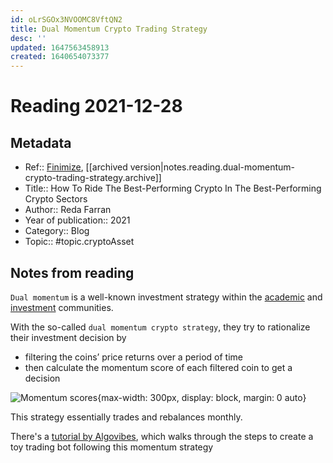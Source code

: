 ```yaml
---
id: oLrSGOx3NVOOMC8VftQN2
title: Dual Momentum Crypto Trading Strategy
desc: ''
updated: 1647563458913
created: 1640654073377
---
```

# Reading 2021-12-28

## Metadata

- Ref:: [Finimize](https://subscriptions.finimize.com/content/Q29udGVudFBpZWNlOjM4ODM=/how-ride-best-performing-crypto-best-performing-crypto-sectors), [[archived version|notes.reading.dual-momentum-crypto-trading-strategy.archive]]
- Title:: How To Ride The Best-Performing Crypto In The Best-Performing Crypto Sectors
- Author:: Reda Farran
- Year of publication:: 2021
- Category:: Blog
- Topic:: #topic.cryptoAsset

## Notes from reading

`Dual momentum` is a well-known investment strategy within the [academic](https://papers.ssrn.com/sol3/papers.cfm?abstract_id=2042750) and [investment](https://engineeredportfolio.com/2018/05/02/accelerating-dual-momentum-investing/) communities.

With the so-called `dual momentum crypto strategy`, they try to rationalize their investment decision by
- filtering the coins’ price returns over a period of time
- then calculate the momentum score of each filtered coin to get a decision

![Momentum scores](https://finimize-img.imgix.net/https%3A%2F%2Fi.imgur.com%2FJmmFjmR.png?ixlib=python-3.1.2&s=99c76a72ce5e45c9bda1d5b6768d036a){max-width: 300px, display: block, margin: 0 auto}

This strategy essentially trades and rebalances monthly.

There's a [tutorial by Algovibes](https://www.youtube.com/watch?v=YFRJ_9RVrz4), which walks through the steps to create a toy trading bot following this momentum strategy
